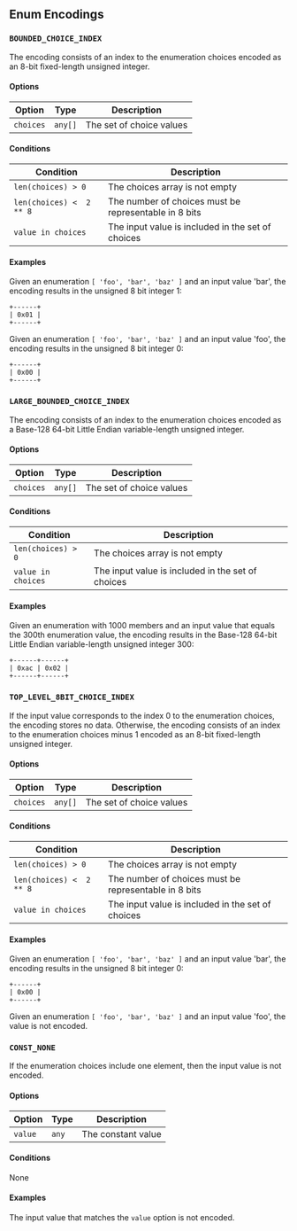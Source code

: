 Enum Encodings
--------------

### `BOUNDED_CHOICE_INDEX`

The encoding consists of an index to the enumeration choices encoded as an
8-bit fixed-length unsigned integer.

#### Options

| Option    | Type    | Description                 |
|-----------|---------|-----------------------------|
| `choices` | `any[]` | The set of choice values    |

#### Conditions

| Condition                | Description                                            |
|--------------------------|--------------------------------------------------------|
| `len(choices) > 0`       | The choices array is not empty                         |
| `len(choices) <  2 ** 8` | The number of choices must be representable in 8 bits  |
| `value in choices`       | The input value is included in the set of choices      |

#### Examples

Given an enumeration `[ 'foo', 'bar', 'baz' ]` and an input value 'bar', the
encoding results in the unsigned 8 bit integer 1:

```
+------+
| 0x01 |
+------+
```

Given an enumeration `[ 'foo', 'bar', 'baz' ]` and an input value 'foo', the
encoding results in the unsigned 8 bit integer 0:

```
+------+
| 0x00 |
+------+
```

### `LARGE_BOUNDED_CHOICE_INDEX`

The encoding consists of an index to the enumeration choices encoded as a
Base-128 64-bit Little Endian variable-length unsigned integer.

#### Options

| Option    | Type    | Description                 |
|-----------|---------|-----------------------------|
| `choices` | `any[]` | The set of choice values    |

#### Conditions

| Condition                | Description                                            |
|--------------------------|--------------------------------------------------------|
| `len(choices) > 0`       | The choices array is not empty                         |
| `value in choices`       | The input value is included in the set of choices      |

#### Examples

Given an enumeration with 1000 members and an input value that equals the 300th
enumeration value, the encoding results in the Base-128 64-bit Little Endian
variable-length unsigned integer 300:

```
+------+------+
| 0xac | 0x02 |
+------+------+
```

### `TOP_LEVEL_8BIT_CHOICE_INDEX`

If the input value corresponds to the index 0 to the enumeration choices, the
encoding stores no data. Otherwise, the encoding consists of an index to the
enumeration choices minus 1 encoded as an 8-bit fixed-length unsigned integer.

#### Options

| Option    | Type    | Description                 |
|-----------|---------|-----------------------------|
| `choices` | `any[]` | The set of choice values    |

#### Conditions

| Condition                | Description                                            |
|--------------------------|--------------------------------------------------------|
| `len(choices) > 0`       | The choices array is not empty                         |
| `len(choices) <  2 ** 8` | The number of choices must be representable in 8 bits  |
| `value in choices`       | The input value is included in the set of choices      |

#### Examples

Given an enumeration `[ 'foo', 'bar', 'baz' ]` and an input value 'bar', the
encoding results in the unsigned 8 bit integer 0:

```
+------+
| 0x00 |
+------+
```

Given an enumeration `[ 'foo', 'bar', 'baz' ]` and an input value 'foo', the
value is not encoded.

### `CONST_NONE`

If the enumeration choices include one element, then the input value is not
encoded.

#### Options

| Option  | Type  | Description        |
|---------|-------|--------------------|
| `value` | `any` | The constant value |

#### Conditions

None

#### Examples

The input value that matches the `value` option is not encoded.

